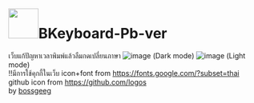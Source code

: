 # <img src="https://github.com/Tbcsos/Bkeyboard-Full/blob/main/image/Logo.png" style="width:60px;" >BKeyboard-Pb-ver
เว็บแก้ปัญหาเวลาพิมพ์แล้วลืมกดเปลี่ยนภาษา
![image](https://user-images.githubusercontent.com/85185684/145448294-dd817edf-c71d-4d6f-a30a-da9cdbb22842.png)
(Dark mode)
![image](https://user-images.githubusercontent.com/85185684/145448329-894c61b9-d855-4c6e-a462-addd60590f52.png)
(Light mode) <br>
!!มีการใช้คุกกี้ในเว็บ
icon+font from https://fonts.google.com/?subset=thai <br>
github icon from https://github.com/logos <br>
by [bossgeeg](mailto:bossgeeg123456@gmail.com)
